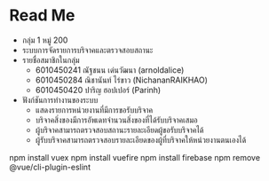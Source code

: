 # Read Me

*   กลุ่ม 1 หมู่ 200
*   ระบบการจัดรายการบริจาคและตรวจสอบสถานะ
*   รายชื่อสมาชิกในกลุ่ม
    *   6010450241  ณัฐชนน   เด่นวัฒนา (arnoldalice)
    *   6010450284  ณิชานันท์ ไร่ขาว    (NichananRAIKHAO)  
    *   6010450420  ปาริญ    ฮอปเปอร์    (Parinh)
*   ฟังก์ชันการทำงานของระบบ
    *   แสดงรายการหน่วยงานที่มีการขอรับบริจาค
    *   บริจาคสิ่งของมีการอัพเดทจำนวนสิ่งของที่ได้รับบริจาคเสมอ
    *   ผู้บริจาคสามารถตรวจสอบสถานะรายละเอียดผู้ขอรับบริจาคได้
    *   ผู้รับบริจาคสามารถตรวจสอบรายละเอียดของผู้ที่บริจาคให้หน่วยงานตนเองได้
    
npm install vuex
npm install vuefire
npm install firebase
npm remove @vue/cli-plugin-eslint
